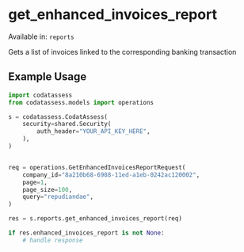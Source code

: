 # get_enhanced_invoices_report
Available in: `reports`

Gets a list of invoices linked to the corresponding banking transaction

## Example Usage
```python
import codatassess
from codatassess.models import operations

s = codatassess.CodatAssess(
    security=shared.Security(
        auth_header="YOUR_API_KEY_HERE",
    ),
)


req = operations.GetEnhancedInvoicesReportRequest(
    company_id="8a210b68-6988-11ed-a1eb-0242ac120002",
    page=1,
    page_size=100,
    query="repudiandae",
)

res = s.reports.get_enhanced_invoices_report(req)

if res.enhanced_invoices_report is not None:
    # handle response
```